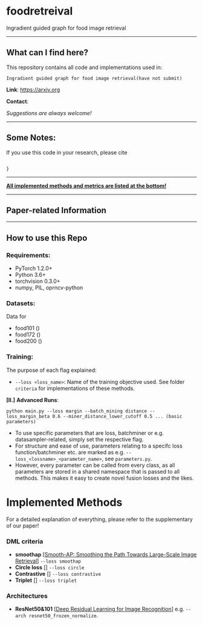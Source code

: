 ##
# foodretreival
Ingradient guided graph for food image retrieval

---
## What can I find here?

This repository contains all code and implementations used in:

```
Ingradient guided graph for food image retrieval(have not submit)
```



**Link**: https://arxiv.org



**Contact**:  

*Suggestions are always welcome!*

---
## Some Notes:

If you use this code in your research, please cite
```

}
```

---

**[All implemented methods and metrics are listed at the bottom!](#-implemented-methods)**

---

## Paper-related Information


---

## How to use this Repo

### Requirements:

* PyTorch 1.2.0+ 
* Python 3.6+
* torchvision 0.3.0+
* numpy, PIL, oprncv-python



### Datasets:
Data for
* food101 ()
* food172 ()
* food200 ()


### Training:

The purpose of each flag explained:

* `--loss <loss_name>`: Name of the training objective used. See folder `criteria` for implementations of these methods.



**[II.]** **Advanced Runs**:

```
python main.py --loss margin --batch_mining distance --loss_margin_beta 0.6 --miner_distance_lower_cutoff 0.5 ... (basic parameters)
```

* To use specific parameters that are loss, batchminer or e.g. datasampler-related, simply set the respective flag.
* For structure and ease of use, parameters relating to a specifc loss function/batchminer etc. are marked as e.g. `--loss_<lossname>_<parameter_name>`, see `parameters.py`.
* However, every parameter can be called from every class, as all parameters are stored in a shared namespace that is passed to all methods. This makes it easy to create novel fusion losses and the likes.




# Implemented Methods

For a detailed explanation of everything, please refer to the supplementary of our paper!

### DML criteria

* **smoothap** [[Smooth-AP: Smoothing the Path Towards Large-Scale Image Retrieval](https://arxiv.org/abs/2007.12163)] `--loss smoothap`
* **Circle loss** [] `--loss circle`
* **Contrastive** [] `--loss contrastive`
* **Triplet** [] `--loss triplet`


### Architectures

* **ResNet50&101** [[Deep Residual Learning for Image Recognition](https://arxiv.org/abs/1512.03385)] e.g. `--arch resnet50_frozen_normalize`.

